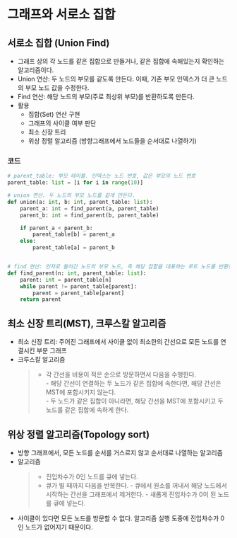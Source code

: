 # 그래프와 서로소 집합

## 서로소 집합 (Union Find)
- 그래프 상의 각 노드를 같은 집합으로 만들거나, 같은 집합에 속해있는지 확인하는 알고리즘이다.  
- Union 연산: 두 노드의 부모를 같도록 만든다. 이때, 기존 부모 인덱스가 더 큰 노드의 부모 노드 값을 수정한다.
- Find 연산: 해당 노드의 부모(주로 최상위 부모)를 반환하도록 만든다.
- 활용
  - 집합(Set) 연산 구현
  - 그래프의 사이클 여부 판단
  - 최소 신장 트리
  - 위상 정렬 알고리즘 (방향그래프에서 노드들을 순서대로 나열하기)

### 코드
```python
# parent_table: 부모 테이블. 인덱스는 노드 번호, 값은 부모의 노드 번호
parent_table: list = [i for i in range(10)]  

# union 연산. 두 노드의 부모 노드를 같게 만든다.
def union(a: int, b: int, parent_table: list):
    parent_a: int = find_parent(a, parent_table)
    parent_b: int = find_parent(b, parent_table)

    if parent_a < parent_b:
        parent_table[b] = parent_a
    else:
        parent_table[a] = parent_b


# find 연산: 인자로 들어간 노드의 부모 노드, 즉 해당 집합을 대표하는 루트 노드를 반환한다.
def find_parent(n: int, parent_table: list):
    parent: int = parent_table[n]
    while parent != parent_table[parent]:
        parent = parent_table[parent]
    return parent

```

## 최소 신장 트리(MST), 크루스칼 알고리즘
- 최소 신장 트리: 주어진 그래프에서 사이클 없이 최소한의 간선으로 모든 노드를 연결시킨 부분 그래프
- 크루스칼 알고리즘
    > - 각 간선을 비용이 적은 순으로 방문하면서 다음을 수행한다.  
        - 해당 간선이 연결하는 두 노드가 같은 집합에 속한다면, 해당 간선은 MST에 포함시키지 않는다.  
        - 두 노드가 같은 집합이 아니라면, 해당 간선을 MST에 포함시키고 두 노드를 같은 집합에 속하게 한다.
    

## 위상 정렬 알고리즘(Topology sort)
- 방향 그래프에서, 모든 노드를 순서를 거스르지 않고 순서대로 나열하는 알고리즘
- 알고리즘
    > - 진입차수가 0인 노드를 큐에 넣는다.
    > - 큐가 빌 때까지 다음을 반복한다.
        - 큐에서 원소를 꺼내서 해당 노드에서 시작하는 간선을 그래프에서 제거한다.
        - 새롭게 진입차수가 0이 된 노드를 큐에 넣는다.
- 사이클이 있다면 모든 노드를 방문할 수 없다. 알고리즘 실행 도중에 진입차수가 0인 노드가 없어지기 때문이다.